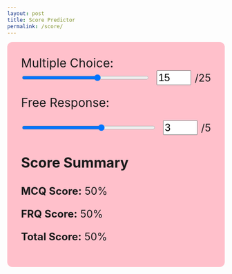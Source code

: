 ```yaml
---
layout: post
title: Score Predictor
permalink: /score/
---
```


<script src="https://cdn.jsdelivr.net/npm/chart.js"></script>

<div id="scoreForm" style="background-color:#FFC0CB;padding:2rem;border-radius:12px;max-width:700px;margin:auto; font-size:1.5rem;">
  <label for="mcq" style="font-size:1.75rem;">Multiple Choice:</label>
  <div style="display: flex; align-items: center; gap: 1rem; margin-bottom: 1.5rem;">
    <input type="range" id="mcq" min="0" max="25" value="15" oninput="syncInput('mcq')" style="flex:1;">
    <div style="display:flex; align-items: center; gap: 0.5rem;">
      <input type="number" id="mcqInput" min="0" max="25" value="15" oninput="syncSlider('mcq')" style="width: 80px; font-size:1.5rem;">
      <span>/25</span>
    </div>
  </div>

  <label for="frq" style="font-size:1.75rem;">Free Response:</label>
  <div style="display: flex; align-items: center; gap: 1rem; margin-bottom: 2rem;">
    <input type="range" id="frq" min="0" max="5" value="3" oninput="syncInput('frq')" style="flex:1;">
    <div style="display:flex; align-items: center; gap: 0.5rem;">
      <input type="number" id="frqInput" min="0" max="5" value="3" oninput="syncSlider('frq')" style="width: 80px; font-size:1.5rem;">
      <span>/5</span>
    </div>
  </div>

  <div id="summary" style="margin-top:2rem;">
    <h3 style="font-size:2rem;">Score Summary</h3>
    <p><strong>MCQ Score:</strong> <span id="mcqScore">50%</span></p>
    <p><strong>FRQ Score:</strong> <span id="frqScore">50%</span></p>
    <p><strong>Total Score:</strong> <span id="totalScore">50%</span></p>
  </div>
  <canvas id="percentileChart" width="600" height="300" style="margin-top: 3rem;"></canvas>
</div>

<script>
function syncInput(type) {
  const val = parseInt(document.getElementById(type).value);
  document.getElementById(`${type}Input`).value = val;
  updateScores();
}

function syncSlider(type) {
  const val = parseInt(document.getElementById(`${type}Input`).value);
  const max = parseInt(document.getElementById(type).max);
  const boundedVal = Math.min(Math.max(0, val), max);
  document.getElementById(type).value = boundedVal;
  updateScores();
}

function updateScores() {
  const mcq = parseInt(document.getElementById('mcq').value);
  const frq = parseInt(document.getElementById('frq').value);

  const mcqPercent = Math.round((mcq / 25) * 100);
  const frqPercent = Math.round((frq / 5) * 100);
  const totalRaw = (mcq / 25 * 0.5) + (frq / 5 * 0.5);
  const totalPercent = Math.round(totalRaw * 100);

  let predictedScore = 1;
  if (totalPercent >= 90) predictedScore = 5;
  else if (totalPercent >= 75) predictedScore = 4;
  else if (totalPercent >= 60) predictedScore = 3;
  else if (totalPercent >= 45) predictedScore = 2;

  document.getElementById('mcqScore').textContent = `${mcqPercent}%`;
  document.getElementById('frqScore').textContent = `${frqPercent}%`;
  document.getElementById('totalScore').textContent = `${totalPercent}%`;

  // Call backend for percentiles
  fetch('/api/percentile', {
    method: 'POST',
    headers: { 'Content-Type': 'application/json' },
    body: JSON.stringify({ mcq: mcq, frq: frq })
  })
  .then(response => response.json())
  .then(data => {
    // Update chart with actual percentiles
    percentileChart.data.datasets[0].data = [
      data.mcq_percentile,
      data.frq_percentile,
      totalPercent,
      100 - data.mcq_percentile,
      100 - data.frq_percentile
    ];
    percentileChart.update();
  })
  .catch(error => {
    console.error('Error fetching percentile:', error);
  });
}

// Initialize
updateScores();

const ctx = document.getElementById('percentileChart').getContext('2d');
const percentileChart = new Chart(ctx, {
  type: 'bar',
  data: {
    labels: ['MCQ %ile', 'FRQ %ile', 'Total %', 'MCQ Gap', 'FRQ Gap'],
    datasets: [{
      label: 'Live Percentile Data',
      data: [50, 50, 50, 50, 50],
      backgroundColor: '#FF69B4',
      borderRadius: 10
    }]
  },
  options: {
    responsive: true,
    scales: {
      y: {
        beginAtZero: true,
        max: 100,
        title: {
          display: true,
          text: 'Percentile / Score %'
        }
      },
      x: {
        title: {
          display: true,
          text: 'Score Components'
        }
      }
    },
    plugins: {
      legend: {
        display: false
      }
    }
  }
});
</script>
